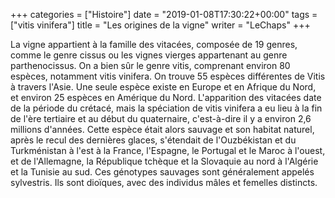 +++
categories = ["Histoire"]
date = "2019-01-08T17:30:22+00:00"
tags = ["vitis vinifera"] 
title = "Les origines de la vigne"
writer = "LeChaps"
+++

La vigne appartient à la famille des vitacées, composée de 19 genres, comme le genre cissus ou les vignes vierges appartenant au genre parthenocissus. On a bien sûr le genre vitis, comprenant environ 80 espèces, notamment vitis vinifera. On trouve 55 espèces différentes de Vitis à travers l'Asie. Une seule espèce existe en Europe et en Afrique du Nord, et environ 25 espèces en Amérique du Nord. L'apparition des vitacées date de la période du crétacé, mais la spéciation de vitis vinifera a eu lieu à la fin de l'ère tertiaire et au début du quaternaire, c'est-à-dire il y a environ 2,6 millions d'années. Cette espèce était alors sauvage et son habitat naturel, après le recul des dernières glaces, s'étendait de l'Ouzbékistan et du Turkménistan à l'est à la France, l'Espagne, le Portugal et le Maroc à l'ouest, et de l'Allemagne, la République tchèque et la Slovaquie au nord à l'Algérie et la Tunisie au sud. Ces génotypes sauvages sont généralement appelés sylvestris. Ils sont dioïques, avec des individus mâles et femelles distincts.